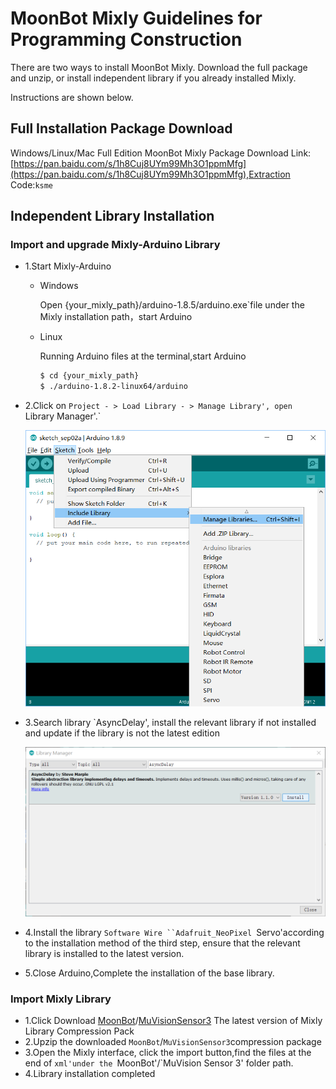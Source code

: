 # MoonBot Mixly Guidelines for Programming Construction

There are two ways to install MoonBot Mixly. Download the full package and unzip, or install independent library if you already installed Mixly.

Instructions are shown below.

## Full Installation Package Download

Windows/Linux/Mac Full Edition MoonBot Mixly Package Download Link:[https://pan.baidu.com/s/1h8Cuj8UYm99Mh3O1ppmMfg](https://pan.baidu.com/s/1h8Cuj8UYm99Mh3O1ppmMfg),Extraction Code:`ksme`

## Independent Library Installation

### Import and upgrade Mixly-Arduino Library

- 1.Start Mixly-Arduino
    - Windows

        Open {your_mixly_path}/arduino-1.8.5/arduino.exe`file under the Mixly installation path，start Arduino

    - Linux

        Running Arduino files at the terminal,start Arduino
        ```bash
        $ cd {your_mixly_path}
        $ ./arduino-1.8.2-linux64/arduino
        ```
- 2.Click on `Project - > Load Library - > Manage Library', open  `Library Manager'.`

    ![](./images/Earduino_lib_management_zh.png)

- 3.Search library `AsyncDelay', install the relevant library if not installed and update if the library is not the latest edition

    ![](./images/Earduino_lib_download_zh.png)

- 4.Install the library `Software Wire ``Adafruit_NeoPixel `Servo'according to the installation method of the third step,
    ensure that the relevant library is installed to the latest version.
	
- 5.Close Arduino,Complete the installation of the base library.

### Import Mixly Library

- 1.Click Download [MoonBot](https://github.com/mu-opensource/MoonBot-Mixly/releases/latest)/[MuVisionSensor3](https://github.com/mu-opensource/MuVisionSensor3-Mixly/releases/latest) The latest version of Mixly Library Compression Pack
- 2.Upzip the downloaded `MoonBot`/`MuVisionSensor3`compression package
- 3.Open the Mixly interface, click the import button,find the files at the end of `xml'under the `MoonBot'/`MuVision Sensor 3' folder path.
- 4.Library installation completed
